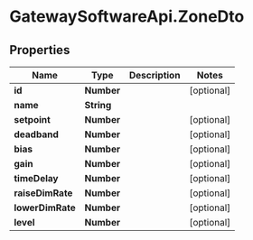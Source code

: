 # GatewaySoftwareApi.ZoneDto

## Properties
Name | Type | Description | Notes
------------ | ------------- | ------------- | -------------
**id** | **Number** |  | [optional] 
**name** | **String** |  | 
**setpoint** | **Number** |  | [optional] 
**deadband** | **Number** |  | [optional] 
**bias** | **Number** |  | [optional] 
**gain** | **Number** |  | [optional] 
**timeDelay** | **Number** |  | [optional] 
**raiseDimRate** | **Number** |  | [optional] 
**lowerDimRate** | **Number** |  | [optional] 
**level** | **Number** |  | [optional] 


